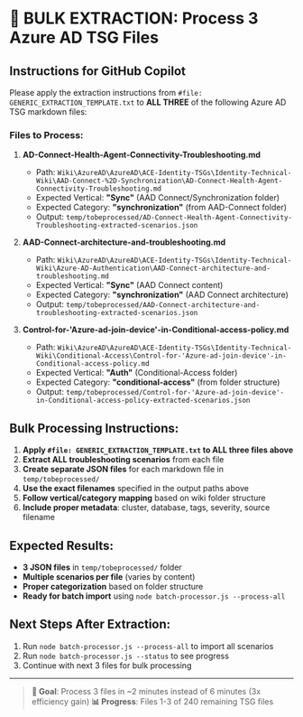# 🚀 BULK EXTRACTION: Process 3 Azure AD TSG Files

## Instructions for GitHub Copilot

Please apply the extraction instructions from `#file: GENERIC_EXTRACTION_TEMPLATE.txt` to **ALL THREE** of the following Azure AD TSG markdown files:

### Files to Process:

1. **AD-Connect-Health-Agent-Connectivity-Troubleshooting.md**
   - Path: `Wiki\AzureAD\AzureAD\ACE-Identity-TSGs\Identity-Technical-Wiki\AAD-Connect-%2D-Synchronization\AD-Connect-Health-Agent-Connectivity-Troubleshooting.md`
   - Expected Vertical: **"Sync"** (AAD Connect/Synchronization folder)
   - Expected Category: **"synchronization"** (from AAD-Connect folder)
   - Output: `temp/tobeprocessed/AD-Connect-Health-Agent-Connectivity-Troubleshooting-extracted-scenarios.json`

2. **AAD-Connect-architecture-and-troubleshooting.md**
   - Path: `Wiki\AzureAD\AzureAD\ACE-Identity-TSGs\Identity-Technical-Wiki\Azure-AD-Authentication\AAD-Connect-architecture-and-troubleshooting.md`
   - Expected Vertical: **"Sync"** (AAD Connect content)
   - Expected Category: **"synchronization"** (AAD Connect architecture)
   - Output: `temp/tobeprocessed/AAD-Connect-architecture-and-troubleshooting-extracted-scenarios.json`

3. **Control-for-'Azure-ad-join-device'-in-Conditional-access-policy.md**
   - Path: `Wiki\AzureAD\AzureAD\ACE-Identity-TSGs\Identity-Technical-Wiki\Conditional-Access\Control-for-'Azure-ad-join-device'-in-Conditional-access-policy.md`
   - Expected Vertical: **"Auth"** (Conditional-Access folder)
   - Expected Category: **"conditional-access"** (from folder structure)
   - Output: `temp/tobeprocessed/Control-for-'Azure-ad-join-device'-in-Conditional-access-policy-extracted-scenarios.json`

## Bulk Processing Instructions:

1. **Apply `#file: GENERIC_EXTRACTION_TEMPLATE.txt` to ALL three files above**
2. **Extract ALL troubleshooting scenarios** from each file
3. **Create separate JSON files** for each markdown file in `temp/tobeprocessed/`
4. **Use the exact filenames** specified in the output paths above
5. **Follow vertical/category mapping** based on wiki folder structure
6. **Include proper metadata**: cluster, database, tags, severity, source filename

## Expected Results:

- **3 JSON files** in `temp/tobeprocessed/` folder
- **Multiple scenarios per file** (varies by content)
- **Proper categorization** based on folder structure
- **Ready for batch import** using `node batch-processor.js --process-all`

## Next Steps After Extraction:

1. Run `node batch-processor.js --process-all` to import all scenarios
2. Run `node batch-processor.js --status` to see progress
3. Continue with next 3 files for bulk processing

---

> **🎯 Goal**: Process 3 files in ~2 minutes instead of 6 minutes (3x efficiency gain)
> **📊 Progress**: Files 1-3 of 240 remaining TSG files
